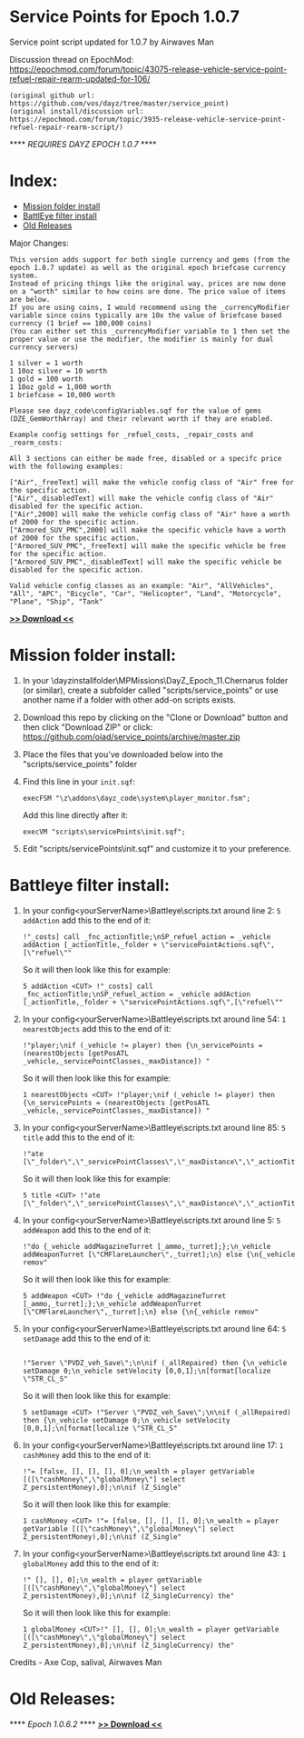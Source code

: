 # Service Points for Epoch 1.0.7
Service point script updated for 1.0.7 by Airwaves Man

Discussion thread on EpochMod: https://epochmod.com/forum/topic/43075-release-vehicle-service-point-refuel-repair-rearm-updated-for-106/

	(original github url: https://github.com/vos/dayz/tree/master/service_point)
	(original install/discussion url: https://epochmod.com/forum/topic/3935-release-vehicle-service-point-refuel-repair-rearm-script/)
	
**** *REQUIRES DAYZ EPOCH 1.0.7* ****

# Index:

* [Mission folder install](https://github.com/oiad/service_points#mission-folder-install)
* [BattlEye filter install](https://github.com/oiad/service_points#battleye-filter-install)
* [Old Releases](https://github.com/oiad/service_points#old-releases)
	
Major Changes:

	This version adds support for both single currency and gems (from the epoch 1.0.7 update) as well as the original epoch briefcase currency system. 
	Instead of pricing things like the original way, prices are now done on a "worth" similar to how coins are done. The price value of items are below.
	If you are using coins, I would recommend using the _currencyModifier variable since coins typically are 10x the value of briefcase based currency (1 brief == 100,000 coins)
	(You can either set this _currencyModifier variable to 1 then set the proper value or use the modifier, the modifier is mainly for dual currency servers)

	1 silver = 1 worth
	1 10oz silver = 10 worth
	1 gold = 100 worth
	1 10oz gold = 1,000 worth
	1 briefcase = 10,000 worth

	Please see dayz_code\configVariables.sqf for the value of gems (DZE_GemWorthArray) and their relevant worth if they are enabled.

	Example config settings for _refuel_costs, _repair_costs and _rearm_costs:

	All 3 sections can either be made free, disabled or a specifc price with the following examples:

	["Air",_freeText] will make the vehicle config class of "Air" free for the specific action.
	["Air",_disabledText] will make the vehicle config class of "Air" disabled for the specific action.
	["Air",2000] will make the vehicle config class of "Air" have a worth of 2000 for the specific action.
	["Armored_SUV_PMC",2000] will make the specific vehicle have a worth of 2000 for the specific action.
	["Armored_SUV_PMC",_freeText] will make the specific vehicle be free for the specific action.
	["Armored_SUV_PMC",_disabledText] will make the specific vehicle be disabled for the specific action.

	Valid vehicle config classes as an example: "Air", "AllVehicles", "All", "APC", "Bicycle", "Car", "Helicopter", "Land", "Motorcycle", "Plane", "Ship", "Tank"

**[>> Download <<](https://github.com/oiad/service_points/archive/master.zip)**

# Mission folder install:

1. In your \dayzinstallfolder\MPMissions\DayZ_Epoch_11.Chernarus folder (or similar), create a subfolder called "scripts/service_points" or use another name if a folder with other add-on scripts exists.

2. Download this repo by clicking on the "Clone or Download" button and then click "Download ZIP" or click: https://github.com/oiad/service_points/archive/master.zip

3. Place the files that you've downloaded below into the "scripts/service_points" folder

4. Find this line in your <code>init.sqf</code>:
	```sqf
	execFSM "\z\addons\dayz_code\system\player_monitor.fsm";
	```

	Add this line directly after it:
	```sqf
	execVM "scripts\servicePoints\init.sqf";
	```

5. Edit "scripts/servicePoints\init.sqf" and customize it to your preference.

# Battleye filter install: 

1. In your config\<yourServerName>\Battleye\scripts.txt around line 2: <code>5 addAction</code> add this to the end of it:

	```sqf
	!"_costs] call _fnc_actionTitle;\nSP_refuel_action = _vehicle addAction [_actionTitle,_folder + \"servicePointActions.sqf\",[\"refuel\""
	```

	So it will then look like this for example:

	```sqf
	5 addAction <CUT> !"_costs] call _fnc_actionTitle;\nSP_refuel_action = _vehicle addAction [_actionTitle,_folder + \"servicePointActions.sqf\",[\"refuel\""
	```
2. In your config\<yourServerName>\Battleye\scripts.txt around line 54: <code>1 nearestObjects</code> add this to the end of it:

	```sqf
	!"player;\nif (_vehicle != player) then {\n_servicePoints = (nearestObjects [getPosATL _vehicle,_servicePointClasses,_maxDistance]) "
	```
	So it will then look like this for example:
	
	```sqf
	1 nearestObjects <CUT> !"player;\nif (_vehicle != player) then {\n_servicePoints = (nearestObjects [getPosATL _vehicle,_servicePointClasses,_maxDistance]) "
	```	
3. In your config\<yourServerName>\Battleye\scripts.txt around line 85: <code>5 title</code> add this to the end of it:

	```sqf
	!"ate [\"_folder\",\"_servicePointClasses\",\"_maxDistance\",\"_actionTitleFormat\",\"_actionCostsFormat\",\"_message\",\"_messageShown\",\"_refu"
	```
	So it will then look like this for example:

	```sqf
	5 title <CUT> !"ate [\"_folder\",\"_servicePointClasses\",\"_maxDistance\",\"_actionTitleFormat\",\"_actionCostsFormat\",\"_message\",\"_messageShown\",\"_refu"
	```	
4. In your config\<yourServerName>\Battleye\scripts.txt around line 5: <code>5 addWeapon</code> add this to the end of it:

	```sqf
	!"do {_vehicle addMagazineTurret [_ammo,_turret];};\n_vehicle addWeaponTurret [\"CMFlareLauncher\",_turret];\n} else {\n{_vehicle remov"
	```
	So it will then look like this for example:

	```sqf
	5 addWeapon <CUT> !"do {_vehicle addMagazineTurret [_ammo,_turret];};\n_vehicle addWeaponTurret [\"CMFlareLauncher\",_turret];\n} else {\n{_vehicle remov"
	```		
5. In your config\<yourServerName>\Battleye\scripts.txt around line 64: <code>5 setDamage</code> add this to the end of it:

	```sqf

	!"Server \"PVDZ_veh_Save\";\n\nif (_allRepaired) then {\n_vehicle setDamage 0;\n_vehicle setVelocity [0,0,1];\n[format[localize \"STR_CL_S"
	```

	So it will then look like this for example:

	```sqf
	5 setDamage <CUT> !"Server \"PVDZ_veh_Save\";\n\nif (_allRepaired) then {\n_vehicle setDamage 0;\n_vehicle setVelocity [0,0,1];\n[format[localize \"STR_CL_S"
	```
6. In your config\<yourServerName>\Battleye\scripts.txt around line 17: <code>1 cashMoney</code> add this to the end of it:

	```sqf
	!"= [false, [], [], [], 0];\n_wealth = player getVariable [([\"cashMoney\",\"globalMoney\"] select Z_persistentMoney),0];\n\nif (Z_Single"
	```
	So it will then look like this for example:

	```sqf
	1 cashMoney <CUT> !"= [false, [], [], [], 0];\n_wealth = player getVariable [([\"cashMoney\",\"globalMoney\"] select Z_persistentMoney),0];\n\nif (Z_Single"
	```	
7. In your config\<yourServerName>\Battleye\scripts.txt around line 43: <code>1 globalMoney</code> add this to the end of it:

	```sqf
	!" [], [], 0];\n_wealth = player getVariable [([\"cashMoney\",\"globalMoney\"] select Z_persistentMoney),0];\n\nif (Z_SingleCurrency) the"
	```
	So it will then look like this for example:

	```sqf
	1 globalMoney <CUT>!" [], [], 0];\n_wealth = player getVariable [([\"cashMoney\",\"globalMoney\"] select Z_persistentMoney),0];\n\nif (Z_SingleCurrency) the"
	```		
Credits - Axe Cop, salival, Airwaves Man

# Old Releases:

**** *Epoch 1.0.6.2* ****
**[>> Download <<](https://github.com/oiad/service_points/archive/refs/tags/Epoch_1.0.6.2.zip)**



